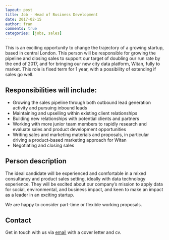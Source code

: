 ```yaml
---
layout: post
title: Job - Head of Business Development
date: 2017-02-15
author: fran
comments: true
categories: [jobs, sales]
---
```

This is an exciting opportunity to change the trajectory of a growing
startup, based in central London. This person will be responsible for
growing the pipeline and closing sales to support our target of
doubling our run rate by the end of 2017, and for bringing our new
city data platform, Witan, fully to market. This role is fixed term
for 1 year, with a possibility of extending if sales go well.
<!--more-->

## Responsibilities will include:

 - Growing the sales pipeline through both outbound lead generation
   activity and pursuing inbound leads
 - Maintaining and upselling within existing client relationships
 - Building new relationships with potential clients and partners
 - Working with more junior team members to rapidly research and
   evaluate sales and product development opportunities
 - Writing sales and marketing materials and proposals, in particular
   driving a product-based marketing approach for Witan
 - Negotiating and closing sales

## Person description

The ideal candidate will be experienced and comfortable in a mixed
consultancy and product sales setting, ideally with data technology
experience. They will be excited about our company’s mission to apply
data for social, environmental, and business impact, and keen to make
an impact as a leader in an exciting startup.

We are happy to consider part-time or flexible working proposals.

## Contact

Get in touch with us via <a href="mailto:theteam@mastodonc.com">email</a>
with a cover letter and cv.
